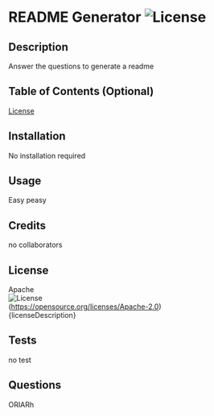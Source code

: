 # README Generator ![License](https://img.shields.io/badge/License-Apache_2.0-blue.svg)

## Description

Answer the questions to generate a readme

## Table of Contents (Optional)

<a href = '#License'>License</a>

## Installation

No installation required

## Usage

Easy peasy

## Credits

no collaborators

## License

Apache <br>
![License](https://img.shields.io/badge/License-Apache_2.0-blue.svg)<br>
(https://opensource.org/licenses/Apache-2.0)<br>
{licenseDescription}

## Tests

no test

## Questions
ORIARh
